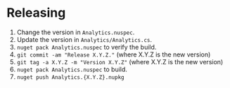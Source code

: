 Releasing
=========

 1. Change the version in `Analytics.nuspec`.
 2. Update the version in `Analytics/Analytics.cs`.
 3. `nuget pack Analytics.nuspec` to verify the build.
 4. `git commit -am "Release X.Y.Z."` (where X.Y.Z is the new version)
 5. `git tag -a X.Y.Z -m "Version X.Y.Z"` (where X.Y.Z is the new version)
 6. `nuget pack Analytics.nuspec` to build.
 7. `nuget push Analytics.{X.Y.Z}.nupkg`
